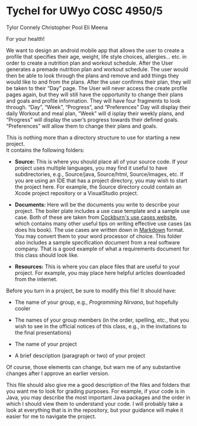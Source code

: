 Tychel for UWyo COSC 4950/5
=========================================
Tylor Connely
Christopher Pool
Eli Meena

For your health! 

We want to design an android mobile app that allows the user to create a profile that specifies 
their age, weight, life style choices, allergies... etc. in order to create a nutrition plan and 
workout schedule. After the User generates a premade nutrition plan and workout schedule. The user 
would then be able to look through the plans and remove and add things they would like to and from 
the plans. After the user confirms their plan, they will be taken to their “Day” page. The User will 
never access the create profile pages again, but they will still have the opportunity to change their 
plans and goals and profile information. They will have four fragments to look through. “Day”, “Week”, 
“Progress”, and “Preferences” Day will display their daily Workout and meal plan, “Week” will d
isplay their weekly plans, and “Progress” will display the user’s progress towards their defined goals. 
“Preferences” will allow them to change their plans and goals.






This is nothing more than a directory structure to use for starting a new project.  
It contains the following folders:

* **Source:** This is where you should place all of your source code.  If your project
  uses multiple languages, you may find it useful to have subdirectories, e.g.,
  Source/java, Source/html, Source/images, etc.  If you are using an IDE that has
  a project directory, you may wish to start the project here.  For example, the
  Source directory could contain an Xcode project repository or a VisualStudio
  project.

* **Documents:** Here will be the documents you write to describe your project.  The
  boiler plate includes a use case template and a sample use case.  Both of these
  are taken from [Cockburn's use cases website][1], which contains many other useful tips
  on writing effective use cases (as does his book).  The use cases are written
  down in [Markdown][2] format.  You may convert them to your word processor of
  choice.  This folder also includes a sample specification document from a real
  software company.  That is a good example of what a requirements document for this
  class should look like.

* **Resources:** This is where you can place files that are useful to your project.
  For example, you may place here helpful articles downloaded from the internet.

Before you turn in a project, be sure to modify this file!  It should have:

* The name of your group, e.g., *Programming Nirvana*, but hopefully cooler

* The names of your group members (in the order, spelling, etc., that you wish to see 
  in the official notices of this class, e.g., in the invitations to the final presentations)

* The name of your project

* A brief description (paragraph or two) of your project

Of course, those elements can change, but warn me of any substantive changes after I
approve an earlier version.

This file should also give me a good description of the files and folders that you want 
me to look for grading purposes.  For example, if your code is in Java, you may describe 
the most important Java packages and the order in which I should view them to understand 
your code.  I will probably take a look at everything that is in the repository, but your
guidance will make it easier for me to navigate the project.
  
[1]: http://alistair.cockburn.us/Basic+use+case+template "Alistair Cockburn on Use Cases"
[2]: http://daringfireball.net/projects/markdown/ "Markdown Documentation"
